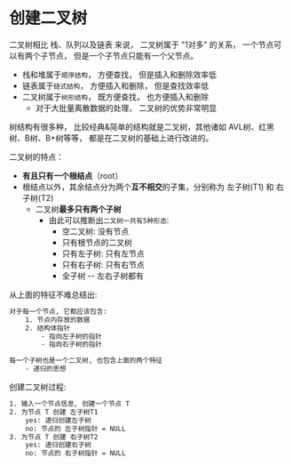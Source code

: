# 创建二叉树

二叉树相比 栈、队列以及链表 来说， 二叉树属于 "1对多" 的关系， 一个节点可以有两个子节点， 但是一个子节点只能有一个父节点。
- 栈和堆属于`顺序结构`， 方便查找， 但是插入和删除效率低
- 链表属于`链式结构`， 方便插入和删除， 但是查找效率低
- 二叉树属于`树形结构`， 既方便查找， 也方便插入和删除
  - 对于大批量离散数据的处理， 二叉树的优势非常明显

树结构有很多种， 比较经典&简单的结构就是二叉树，其他诸如 AVL树、红黑树、B树、B+树等等， 都是在二叉树的基础上进行改进的。


二叉树的特点：
- **有且只有一个根结点**（root）
- 根结点以外，其余结点分为两个**互不相交**的子集，分别称为 左子树(T1) 和 右子树(T2)
  - 二叉树**最多只有两个子树**
    - 由此可以推断出`二叉树一共有5种形态`:
      - 空二叉树: 没有节点
      - 只有根节点的二叉树
      - 只有左子树: 只有左节点
      - 只有右子树: 只有右节点
      - 全子树 -- 左右子树都有

从上面的特征不难总结出:
```txt
对于每一个节点, 它都应该包含:
    1. 节点内存放的数据
    2. 结构体指针
        - 指向左子树的指针
        - 指向右子树的指针

每一个子树也是一个二叉树, 也包含上面的两个特征
    - 递归的思想
```

创建二叉树过程:
```txt
1. 输入一个节点信息, 创建一个节点 T
2. 为节点 T 创建 左子树T1
    yes: 递归创建左子树
    no: 节点的 左子树指针 = NULL
3. 为节点 T 创建 右子树T2
    yes: 递归创建右子树
    no: 节点的 右子树指针 = NULL
```


